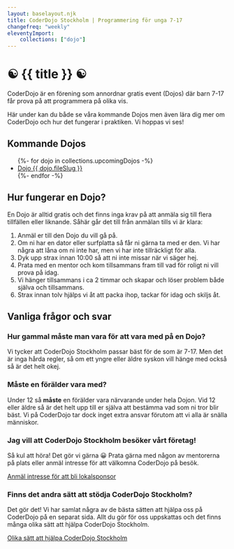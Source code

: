 ```yaml
--- 
layout: baselayout.njk 
title: CoderDojo Stockholm | Programmering för unga 7-17
changefreq: "weekly"
eleventyImport: 
    collections: ["dojo"] 
---
```


# ☯️ {{ title }} ☯️
CoderDojo är en förening som annordnar gratis event (Dojos) där barn 7-17 får prova på att programmera på olika vis.

Här under kan du både se våra kommande Dojos men även lära dig mer om CoderDojo och hur det fungerar i praktiken. Vi hoppas vi ses!

## Kommande Dojos
<ul>
{%- for dojo in collections.upcomingDojos -%}
    <li>
        <a href="{{ dojo.url }}">Dojo {{ dojo.fileSlug }}</a>
    </li>
{%- endfor -%}
</ul>

<div class="ml-embedded" data-form="Hl8WXP"></div>

## Hur fungerar en Dojo?
En Dojo är alltid gratis och det finns inga krav på att anmäla sig till flera tillfällen eller liknande. Såhär går det till från anmälan tills vi är klara:
1. Anmäl er till den Dojo du vill gå på.
1. Om ni har en dator eller surfplatta så får ni gärna ta med er den. Vi har några att låna om ni inte har, men vi har inte tillräckligt för alla.
1. Dyk upp strax innan 10:00 så att ni inte missar när vi säger hej.
1. Prata med en mentor och kom tillsammans fram till vad för roligt ni vill prova på idag.
1. Vi hänger tillsammans i ca 2 timmar och skapar och löser problem både själva och tillsammans.
1. Strax innan tolv hjälps vi åt att packa ihop, tackar för idag och skiljs åt.

## Vanliga frågor och svar

### Hur gammal måste man vara för att vara med på en Dojo?
Vi tycker att CoderDojo Stockholm passar bäst för de som är 7-17. Men det är inga hårda regler, så om ett yngre eller äldre syskon vill hänge med också så är det helt okej.

### Måste en förälder vara med?
Under 12 så **måste** en förälder vara närvarande under hela Dojon. Vid 12 eller äldre så är det helt upp till er själva att bestämma vad som ni tror blir bäst. Vi på CoderDojo tar dock inget extra ansvar förutom att vi alla är snälla människor.

### Jag vill att CoderDojo Stockholm besöker vårt företag!
Så kul att höra! Det gör vi gärna 😀 Prata gärna med någon av mentorerna på plats eller anmäl intresse för att välkomna CoderDojo på besök.

[Anmäl intresse för att bli lokalsponsor](/hosting-a-dojo/)

### Finns det andra sätt att stödja CoderDojo Stockholm?
Det gör det! Vi har samlat några av de bästa sätten att hjälpa oss på CoderDojo på en separat sida. Allt du gör för oss uppskattas och det finns många olika sätt att hjälpa CoderDojo Stockholm.

[Olika sätt att hjälpa CoderDojo Stockholm](/support-dojo/)
